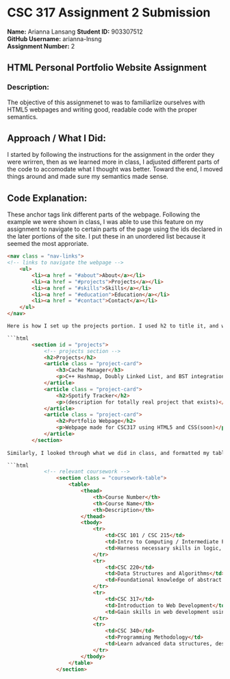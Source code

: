 # CSC 317 Assignment 2 Submission

**Name:** Arianna Lansang
**Student ID:** 903307512  
**GitHub Username:** arianna-lnsng  
**Assignment Number:** 2  


##  HTML Personal Portfolio Website Assignment

### Description:
The objective of this assignmenet to was to familiarlize ourselves with HTML5 webpages and writing good, readable code with the proper semantics. 



## Approach / What I Did:
I started by following the instructions for the assignment in the order they were wrirren, then as we learned more in class, I adjusted different parts of the code to accomodate what I thought was better. Toward the end, I moved things around and made sure my semantics made sense.  



## Code Explanation:
These anchor tags link different parts of the webpage. Following the example we were shown in class, I was able to use this feature on my assignment to navigate to certain parts of the page using the ids declared in the later portions of the site. I put these in an unordered list because it seemed the most approriate.

```html
<nav class = "nav-links">
<!-- links to navigate the webpage -->
    <ul>
        <li><a href = "#about">About</a></li>
        <li><a href = "#projects">Projects</a></li>
        <li><a href = "#skills">Skills</a></li>
        <li><a href = "#education">Education</a></li>
        <li><a href = "#contact">Contact</a></li>
    </ul>
</nav>

Here is how I set up the projects portion. I used h2 to title it, and within the articles I chose h3's as subheadings to label the projects. I also added paragraphs to provide a subtitle for descriptions.

```html
        <section id = "projects">
            <!-- projects section -->
            <h2>Projects</h2>
            <article class = "project-card"> 
                <h3>Cache Manager</h3>
                <p>C++ Hashmap, Doubly Linked List, and BST integration made for CSC 340</p>
            </article>
            <article class = "project-card"> 
                <h2>Spotify Tracker</h2>
                <p>(description for totally real project that exists)</p>
            </article>
            <article class = "project-card"> 
                <h2>Portfolio Webpage</h2>
                <p>Webpage made for CSC317 using HTML5 and CSS(soon)</p>
            </article>
        </section>
    
Similarly, I looked through what we did in class, and formatted my table accordingly. I put it through ChatGPT to check if it thought I should change anything, and it said I should add <thead> and <tbody> tags, which I found myself agreeing with.

```html
            <!-- relevant coursework -->
                <section class = "coursework-table">
                    <table>
                        <thead>
                            <th>Course Number</th>
                            <th>Course Name</th>
                            <th>Description</th>
                        </thead>
                        <tbody>
                            <tr>
                                <td>CSC 101 / CSC 215</td>
                                <td>Intro to Computing / Intermediate Programming</td>
                                <td>Harness necessary skills in logic, problem-solving, and developer environments using Java.</td>
                            </tr>
                            <tr>
                                <td>CSC 220</td>
                                <td>Data Structures and Algorithms</td>
                                <td>Foundational knowledge of abstract data types and different searching methods.</td>
                            </tr>
                            <tr>
                                <td>CSC 317</td>
                                <td>Introduction to Web Development</td>
                                <td>Gain skills in web development using HTML5, CSS, Javascript, and Postgres.</td>
                            </tr>
                            <tr>
                                <td>CSC 340</td>
                                <td>Programming Methodology</td>
                                <td>Learn advanced data structures, design patterns, and ADT implementations using C++.</td>
                            </tr>
                        </tbody>
                    </table>
                </section>
